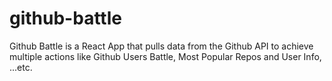 # github-battle
Github Battle is a React App that pulls data from the Github API to achieve multiple actions like Github Users Battle, Most Popular Repos and User Info, ...etc.
